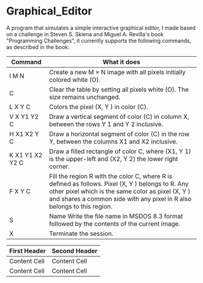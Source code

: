 # Graphical_Editor

A program that simulates a simple interactive graphical editor, I made based on a challenge in Steven S. Skiena and Miguel A. Revilla's book "Programming Challenges", it currently supports the following commands, as described in the book:

| Command         | What it does                                                 |
|-----------------|--------------------------------------------------------------|
| I M N           | Create a new M × N image with all pixels initially colored white (O).|
| C               | Clear the table by setting all pixels white (O). The size remains unchanged.|
| L X Y C         | Colors the pixel (X, Y ) in color (C).                       |
| V X Y1 Y2 C     | Draw a vertical segment of color (C) in column X, between the rows Y 1 and Y 2 inclusive.|                  
| H X1 X2 Y C     | Draw a horizontal segment of color (C) in the row Y, between the columns X1 and X2 inclusive. |                  
| K X1 Y1 X2 Y2 C |  Draw a filled rectangle of color C, where (X1, Y 1) is the upper-left and (X2, Y 2) the lower right corner.|                  
| F X Y C         | Fill the region R with the color C, where R is defined as follows. Pixel (X, Y ) belongs to R. Any other pixel which is the same color as pixel (X, Y ) and shares a common side with any pixel in R also belongs to this region.|                  
| S               | Name Write the file name in MSDOS 8.3 format followed by the contents of the current image.|                  
| X               | Terminate the session.                                       |

| First Header  | Second Header |
| ------------- | ------------- |
| Content Cell  | Content Cell  |
| Content Cell  | Content Cell  |
